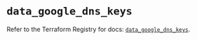 # `data_google_dns_keys`

Refer to the Terraform Registry for docs: [`data_google_dns_keys`](https://registry.terraform.io/providers/hashicorp/google/5.18.0/docs/data-sources/dns_keys).
